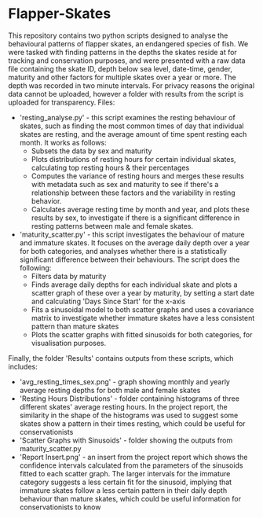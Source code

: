 # Flapper-Skates
This repository contains two python scripts designed to analyse the behavioural patterns of flapper skates, an endangered species of fish. We were tasked with finding patterns in the depths the skates reside at for tracking and conservation purposes, and were presented with a raw data file containing the skate ID, depth below sea level, date-time, gender, maturity and other factors for multiple skates over a year or more. The depth was recorded in two minute intervals. For privacy reasons the original data cannot be uploaded, however a folder with results from the script is uploaded for transparency.
Files:
- 'resting_analyse.py' - this script examines the resting behaviour of skates, such as finding the most common times of day that individual skates are resting, and the average amount of time spent resting each month. It works as follows:
  - Subsets the data by sex and maturity
  - Plots distributions of resting hours for certain individual skates, calculating top resting hours & their percentages
  - Computes the variance of resting hours and merges these results with metadata such as sex and maturity to see if there's a relationship between these factors and the variability in resting behavior.
  - Calculates average resting time by month and year, and plots these results by sex, to investigate if there is a significant difference in resting patterns between male and female skates.
- 'maturity_scatter.py' - this script investigates the behaviour of mature and immature skates. It focuses on the average daily depth over a year for both categories, and analyses whether there is a statistically significant difference between their behaviours. The script does the following:
  - Filters data by maturity
  - Finds average daily depths for each individual skate and plots a scatter graph of these over a year by maturity, by setting a start date and calculating 'Days Since Start' for the x-axis 
  - Fits a sinusoidal model to both scatter graphs and uses a covariance matrix to investigate whether immature skates have a less consistent pattern than mature skates
  - Plots the scatter graphs with fitted sinusoids for both categories, for visualisation purposes.

 Finally, the folder 'Results' contains outputs from these scripts, which includes:
 - 'avg_resting_times_sex.png' - graph showing monthly and yearly average resting depths for both male and female skates
 - 'Resting Hours Distributions' - folder containing histograms of three different skates' average resting hours. In the project report, the similarity in the shape of the histograms was used to suggest some skates show a pattern in their times resting, which could be useful for conservationists
 - 'Scatter Graphs with Sinusoids' - folder showing the outputs from maturity_scatter.py
 - 'Report Insert.png' - an insert from the project report which shows the confidence intervals calculated from the parameters of the sinusoids fitted to each scatter graph. The larger intervals for the immature category suggests a less certain fit for the sinusoid, implying that immature skates follow a less certain pattern in their daily depth behaviour than mature skates, which could be useful information for conservationists to know
